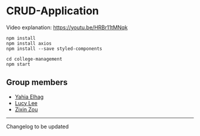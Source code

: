 # CRUD-Application

Video explanation: https://youtu.be/HRBr11tMNqk

`npm install`  
`npm install axios`  
`npm install --save styled-components`  

`cd college-management`  
`npm start`

## Group members
* [Yahia Elhag](https://github.com/YahiaE)
* [Lucy Lee](https://github.com/lucylee-412)
* [Zixin Zou](https://github.com/zxin1007)

---

Changelog to be updated
